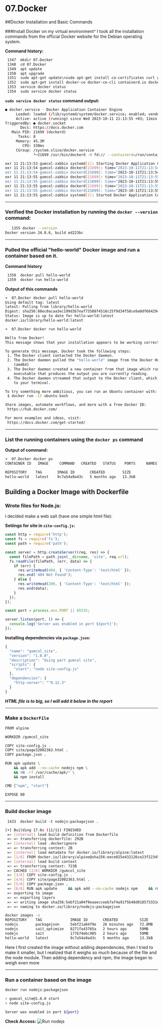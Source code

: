 # 07.Docker

##Docker Installation and Basic Commands

###Install Docker on my virtual environment^
I took all the installation commands from the official Docker website 
for the Debian operating system.

**Command history:**
```bash
 1347  mkdir 07.Docker
 1348  cd 07.Docker
 1349  apt update
 1350  apt upgrade
 1351  sudo apt-get update\nsudo apt-get install ca-certificates curl gnupg\nsudo install -m 0755 -d /etc/apt/keyrings\ncurl -fsSL https://download.docker.com/linux/debian/gpg | sudo gpg --dearmor -o /etc/apt/keyrings/docker.gpg\nsudo chmod a+r /etc/apt/keyrings/docker.gpg\n\n# Add the repository to Apt sources:\necho \\n  "deb [arch="$(dpkg --print-architecture)" signed-by=/etc/apt/keyrings/docker.gpg] https://download.docker.com/linux/debian \\n  "$(. /etc/os-release && echo "$VERSION_CODENAME")" stable" | \\n  sudo tee /etc/apt/sources.list.d/docker.list > /dev/null\nsudo apt-get update
 1352  sudo apt-get install docker-ce docker-ce-cli containerd.io docker-buildx-plugin docker-compose-plugin
 1353  service docker status
 1354  sudo service docker status
```
**`sudo service docker status` command output:**
```bash
● docker.service - Docker Application Container Engine
     Loaded: loaded (/lib/systemd/system/docker.service; enabled; vendor preset:
     Active: active (running) since Wed 2023-10-11 21:13:55 +03; 11min ago
TriggeredBy: ● docker.socket
       Docs: https://docs.docker.com
   Main PID: 21699 (dockerd)
      Tasks: 8
     Memory: 45.3M
        CPU: 330ms
     CGroup: /system.slice/docker.service
             └─21699 /usr/bin/dockerd -H fd:// --containerd=/run/containerd/cont

окт 11 21:13:53 gumcol-zabbix systemd[1]: Starting Docker Application Container
окт 11 21:13:54 gumcol-zabbix dockerd[21699]: time="2023-10-11T21:13:54.00482647
окт 11 21:13:54 gumcol-zabbix dockerd[21699]: time="2023-10-11T21:13:54.82666610
окт 11 21:13:55 gumcol-zabbix dockerd[21699]: time="2023-10-11T21:13:55.37461080
окт 11 21:13:55 gumcol-zabbix dockerd[21699]: time="2023-10-11T21:13:55.63817291
окт 11 21:13:55 gumcol-zabbix dockerd[21699]: time="2023-10-11T21:13:55.63858936
окт 11 21:13:55 gumcol-zabbix dockerd[21699]: time="2023-10-11T21:13:55.82086791
окт 11 21:13:55 gumcol-zabbix systemd[1]: Started Docker Application Container E
```

---

### Verified the Docker installation by running the `docker --version` command:
```bash
   1355 docker --version
Docker version 24.0.6, build ed223bc
```

---

### Pulled the official "hello-world" Docker image and run a container based on it.

**Command history**
```bash 
 1358  docker pull hello-world
 1359  docker run hello-world
```

**Output of this commands**
```bash
➜  07.Docker docker pull hello-world
Using default tag: latest
latest: Pulling from library/hello-world
Digest: sha256:88ec0acaa3ec199d3b7eaf73588f4518c25f9d34f58ce9a0df68429c5af48e8d
Status: Image is up to date for hello-world:latest
docker.io/library/hello-world:latest
```

```bash
➜  07.Docker docker run hello-world

Hello from Docker!
This message shows that your installation appears to be working correctly.

To generate this message, Docker took the following steps:
 1. The Docker client contacted the Docker daemon.
 2. The Docker daemon pulled the "hello-world" image from the Docker Hub.
    (amd64)
 3. The Docker daemon created a new container from that image which runs the
    executable that produces the output you are currently reading.
 4. The Docker daemon streamed that output to the Docker client, which sent it
    to your terminal.

To try something more ambitious, you can run an Ubuntu container with:
 $ docker run -it ubuntu bash

Share images, automate workflows, and more with a free Docker ID:
 https://hub.docker.com/

For more examples and ideas, visit:
 https://docs.docker.com/get-started/
```

---

### List the running containers using the `docker ps` command
**Output of command:**
```bash
➜  07.Docker docker ps
CONTAINER ID   IMAGE     COMMAND   CREATED   STATUS    PORTS     NAMES```bash
```
```bash
REPOSITORY    TAG       IMAGE ID       CREATED        SIZE
hello-world   latest    9c7a54a9a43c   5 months ago   13.3kB

```




## Building a Docker Image with Dockerfile

### Wrote files for Node.js:
I decided make a web sait (have one simple html file):

**Setiings for site in `site-config.js`:**
```JavaScript
const http = require('http');
const fs = require('fs');
const path = require('path');

const server = http.createServer((req, res) => {
  const filePath = path.join(__dirname, 'site', req.url);
  fs.readFile(filePath, (err, data) => {
    if (err) {
      res.writeHead(404, { 'Content-Type': 'text/html' });
      res.end('404 Not Found');
    } else {
      res.writeHead(200, { 'Content-Type': 'text/html' });
      res.end(data);
    }
  });
});

const port = process.env.PORT || 65535;

server.listen(port, () => {
  console.log('Server was enabled in port ${port}');
});
```

**Installing dependencies via `package.json`:**
```JavaScript
{
  "name": "gumcol_site",
  "version": "1.0.0",
  "description": "Using part gumcol site",
  "scripts": {
    "start": "node site-config.js"
  },
  "dependencies": {
    "http-server": "^0.12.3"
  }
}
```

**_HTML file is to big, so I will add it below in the report_**

---

### Make a `DockerFile`

```bash
FROM alpine

WORKDIR /gumcol_site

COPY site-config.js .
COPY site/page32002363.html .
COPY package.json .

RUN apk update \
    && apk add --no-cache nodejs npm \
    && rm -rf /var/cache/apk/* \
    && npm install

CMD ["npm", "start"]

EXPOSE 80
```

---

### Build docker image 

` 1433  docker build -t nodejs:packagejson .`

```bash
[+] Building 17.6s (11/11) FINISHED                                                                                                                                           docker:default
 => [internal] load build definition from Dockerfile                                                                                                                                    0.1s
 => => transferring dockerfile: 292B                                                                                                                                                    0.0s
 => [internal] load .dockerignore                                                                                                                                                       0.0s
 => => transferring context: 2B                                                                                                                                                         0.0s
 => [internal] load metadata for docker.io/library/alpine:latest                                                                                                                        1.0s
 => [1/6] FROM docker.io/library/alpine@sha256:eece025e432126ce23f223450a0326fbebde39cdf496a85d8c016293fc851978                                                                         0.0s
 => [internal] load build context                                                                                                                                                       0.0s
 => => transferring context: 723B                                                                                                                                                       0.0s
 => CACHED [2/6] WORKDIR /gumcol_site                                                                                                                                                   0.0s
 => [3/6] COPY site-config.js .                                                                                                                                                         0.1s
 => [4/6] COPY site/page32002363.html .                                                                                                                                                 0.2s
 => [5/6] COPY package.json .                                                                                                                                                           0.2s
 => [6/6] RUN apk update     && apk add --no-cache nodejs npm     && rm -rf /var/cache/apk/*     && npm install                                                                        14.9s
 => exporting to image                                                                                                                                                                  1.1s
 => => exporting layers                                                                                                                                                                 1.1s
 => => writing image sha256:5ebf21a04f9eaaecceeb7af4a91f5b48d018573331eda34e4b078aed95c0de80                                                                                            0.0s
 => => naming to docker.io/library/nodejs:packagejson
```

```bash
docker images -a
REPOSITORY    TAG             IMAGE ID       CREATED          SIZE
nodejs        packagejson     5ebf21a04f9e   26 minutes ago   72.8MB
nodejs        sait_optimize   8271fa43765a   2 hours ago      59MB
nodejs        sait            177b74ebc905   2 hours ago      59MB
hello-world   latest          9c7a54a9a43c   5 months ago     13.3kB
```

Here I first created the image without adding dependencies, then I tried to make it smaller, 
but I realized that it weighs so much because of the file and the node module. 
Then adding dependency and npm, the image began to weigh even more

---

### Run a container based on the image

```bash
docker run nodejs:packagejson

> gumcol_site@1.0.0 start
> node site-config.js

Server was enabled in port ${port}
```

**Check Access:**
![Run nodejs](https://github.com/IPaul32/sa2-25-23-Ivanchuk/assets/145698867/c5eae248-92d0-48eb-86a9-91d66abfe329) 


